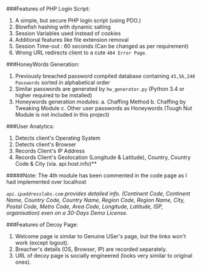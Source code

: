 ###Features of PHP Login Script:

1. A simple, but secure PHP login script (using PDO.)
2. Blowfish hashing with dynamic salting
3. Session Variables used instead of cookies
4. Additional features like file extension removal
5. Session Time-out : 60 seconds (Can be changed as per requirement)
6. Wrong URL redirects client to a cute `404 Error Page`.

###HoneyWords Generation:

1. Previously breached password compiled database containing `43,56,248 Passwords` sorted in alphabetical order
2. Similar passwords are generated by `hw_generator.py` (Python 3.4 or higher required to be installed)
3. Honeywords generation modules:
	a. Chaffing Method
	b. Chaffing by Tweaking Module
	c. Other user passwords as Honeywords
	(Tough Nut Module is not included in this project)
	

###User Analytics:

1. Detects client's Operating System
2. Detects client's Browser
3. Records Client's IP Address
4. Records Client's Geolocation (Longitude & Latitude), Country, Country Code & City (via. api.host.info)**

#####Note: The 4th module has been commented in the code page as I had implemented over localhost

*`api.ipaddresslabs.com` provides detailed info. (Continent Code, Continent Name, Country Code, Country Name, Region Code, Region Name, City, Postal Code, Metro Code, Area Code, Longitude, Latitude, ISP, organisation) even on a 30-Days Demo License.*


###Features of Decoy Page:

1. Welcome page is similar to Genuine USer's page, but the links won't work (except logout).
2. Breacher's details (OS, Browser, IP) are recorded separately.
3. URL of decoy page is socially engineered (looks very similar to original ones).